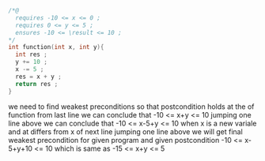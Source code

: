 ```c
/*@
  requires -10 <= x <= 0 ;
  requires 0 <= y <= 5 ;
  ensures -10 <= \result <= 10 ;
*/
int function(int x, int y){
  int res ;
  y += 10 ;
  x -= 5 ;
  res = x + y ;
  return res ;
}
```


we need to find weakest preconditions so that postcondition holds at the of function
from last line we can conclude that 
    -10 <= x+y <= 10
jumping one line above we can conclude that 
    -10 <= x-5+y <= 10
when x is a new variale and at differs from x of next line
jumping one line above we will get final weakest precondition for given program and given postcondition
    -10 <= x-5+y+10 <= 10
which is same as
    -15 <= x+y <= 5
